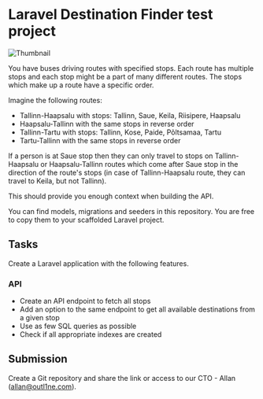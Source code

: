 # Laravel Destination Finder test project

![Thumbnail](https://repository-images.githubusercontent.com/590404206/f7017d0c-1741-4e05-b805-7123dd47be40)

You have buses driving routes with specified stops. Each route has multiple stops and each stop might be a part of many different routes. The stops which make up a route have a specific order.

Imagine the following routes:

- Tallinn-Haapsalu with stops: Tallinn, Saue, Keila, Riisipere, Haapsalu
- Haapsalu-Tallinn with the same stops in reverse order
- Tallinn-Tartu with stops: Tallinn, Kose, Paide, Põltsamaa, Tartu
- Tartu-Tallinn with the same stops in reverse order

If a person is at Saue stop then they can only travel to stops on Tallinn-Haapsalu or Haapsalu-Tallinn routes which come after Saue stop in the direction of the route's stops (in case of Tallinn-Haapsalu route, they can travel to Keila, but not Tallinn).

This should provide you enough context when building the API.

You can find models, migrations and seeders in this repository. You are free to copy them to your scaffolded Laravel project.

## Tasks

Create a Laravel application with the following features.

### API

- Create an API endpoint to fetch all stops
- Add an option to the same endpoint to get all available destinations from a given stop
- Use as few SQL queries as possible
- Check if all appropriate indexes are created

## Submission

Create a Git repository and share the link or access to our CTO - Allan (allan@outl1ne.com).
